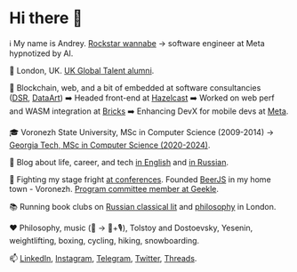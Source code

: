 # Hi there 👋

ℹ️ My name is Andrey. [Rockstar wannabe](https://www.youtube.com/watch?v=6idmqeYCgAo) -> software engineer at Meta hypnotized by AI.

📌 London, UK. [UK Global Talent alumni](https://42.goncharov.page/l/uk-global-talent-visa-for-mortals).

💼 Blockchain, web, and a bit of embedded at software consultancies ([DSR](https://en.dsr-corporation.com/), [DataArt](https://www.dataart.com/)) ➡️ Headed front-end at [Hazelcast](https://hazelcast.com/) ➡️ Worked on web perf and WASM integration at [Bricks](https://www.thebricks.com/) ➡️ Enhancing DevX for mobile devs at [Meta](https://www.meta.com/).

🎓 Voronezh State University, MSc in Computer Science (2009-2014) -> [Georgia Tech, MSc in Computer Science (2020-2024)](https://blog.goncharov.page/how-to-get-an-online-masters-in-cs-for-a-price-of-your-morning-latte).

📝 Blog about life, career, and tech [in English](https://blog.goncharov.page/) and [in Russian](https://t.me/aigoncharov_vs_world).

🎤 Fighting my stage fright [at conferences](https://github.com/aigoncharov/talks). Founded [BeerJS](https://github.com/beerjs/voronezh) in my home town - Voronezh. [Program committee member at Geekle](https://docs.google.com/spreadsheets/d/1G1KiWarMH9J1rRToRJFnbTwyOcwOXU056g0INIkT4_w/edit?usp=sharing).

📚 Running book clubs on [Russian classical lit](https://t.me/+uAc-NfRcFfA0YjRk) and [philosophy](https://t.me/+pl4l6juBvLI0NGFk) in London.

❤️ Philosophy, music (🥁 -> 🎹+🎙), Tolstoy and Dostoevsky, Yesenin, weightlifting, boxing, cycling, hiking, snowboarding.

📫 [LinkedIn](https://www.linkedin.com/in/aigoncharov/), [Instagram](https://www.instagram.com/aigoncharov/), [Telegram](https://t.me/aigoncharov), [Twitter](https://twitter.com/ai_goncharov), [Threads](https://www.threads.net/@aigoncharov).
